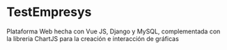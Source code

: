 # TestEmpresys
Plataforma Web hecha con Vue JS, Django y MySQL, complementada con la libreria ChartJS para la creación e interacción de gráficas
